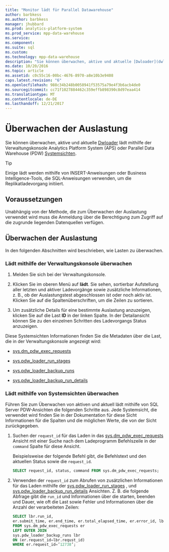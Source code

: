 ```yaml
---
title: "Monitor lädt für Parallel Datawarehouse"
author: barbkess
ms.author: barbkess
manager: jhubbard
ms.prod: analytics-platform-system
ms.prod_service: mpp-data-warehouse
ms.service: 
ms.component: 
ms.suite: sql
ms.custom: 
ms.technology: mpp-data-warehouse
description: "Sie können überwachen, aktive und aktuelle [Dwloader](dwloader.md) mithilfe der Verwaltungskonsole Analytics Platform System (APS) oder die Parallel Data Warehouse (PDW)-Systemsichten lädt."
ms.date: 10/20/2016
ms.topic: article
ms.assetid: c0c55c16-00bc-4676-8970-a8e10b3e9408
caps.latest.revision: "6"
ms.openlocfilehash: 988c34b248b0058941f53575a79e4f3b6acb4de0
ms.sourcegitcommit: cc71f1027884462c359effb898390c8d97eaa414
ms.translationtype: MT
ms.contentlocale: de-DE
ms.lasthandoff: 12/21/2017
---
```

# <a name="monitor-loads"></a>Überwachen der Auslastung
Sie können überwachen, aktive und aktuelle [Dwloader](dwloader.md) lädt mithilfe der Verwaltungskonsole Analytics Platform System (APS) oder Parallel Data Warehouse (PDW) [Systemsichten](https://azure.microsoft.com/documentation/articles/sql-data-warehouse-reference-tsql-system-views/). 
  
> [!TIP]  
> Einige lädt werden mithilfe von INSERT-Anweisungen oder Business Intelligence-Tools, die SQL-Anweisungen verwenden, um die Replikatladevorgang initiiert. 

<!-- MISSING LINKS
To monitor this type of load, see [Monitoring Active Queries](monitor-active-queries.md).  
-->
  
## <a name="prerequisites"></a>Voraussetzungen  
Unabhängig von der Methode, die zum Überwachen der Auslastung verwendet wird muss die Anmeldung über die Berechtigung zum Zugriff auf die zugrunde liegenden Datenquellen verfügen. 

<!-- MISSING LINKS
For the permissions to grant, see “Use All of the Admin Console” in [Grant Permissions to Use the Admin Console](grant-permissions-admin-console.md). 

--> 
  
## <a name="monitoring-loads"></a>Überwachen der Auslastung  
In den folgenden Abschnitten wird beschrieben, wie Lasten zu überwachen.  
  
### <a name="to-monitor-loads-by-using-the-admin-console"></a>Lädt mithilfe der Verwaltungskonsole überwachen  
  
1.  Melden Sie sich bei der Verwaltungskonsole. <!-- MISSING LINKS See [Monitor the Appliance by Using the Admin Console;](monitor-admin-console.md) for instructions. --> 
  
2.  Klicken Sie im oberen Menü auf **lädt**. Sie sehen, sortierbar Aufstellung aller letzten und aktiver Ladevorgänge sowie zusätzliche Informationen, z. B., ob der Auslastungstest abgeschlossen ist oder noch aktiv ist. Klicken Sie auf die Spaltenüberschriften, um die Zeilen zu sortieren.  
  
3.  Um zusätzliche Details für eine bestimmte Auslastung anzuzeigen, klicken Sie auf die Last **ID** in der linken Spalte. In der Detailansicht können Sie zu den einzelnen Schritten des Ladevorgangs Status anzuzeigen.  
  
Diese Systemsichten Informationen finden Sie die Metadaten über die Last, die in der Verwaltungskonsole angezeigt wird:  
  
-   [sys.dm_pdw_exec_requests](../relational-databases/system-dynamic-management-views/sys-dm-pdw-exec-requests-transact-sql.md)  
  
-   [sys.pdw_loader_run_stages](https://msdn.microsoft.com/library/mt203879.aspx.md)  
  
-   [sys.pdw_loader_backup_runs](../relational-databases/system-catalog-views/sys-pdw-loader-backup-runs-transact-sql.md)  
  
-   [sys.pdw_loader_backup_run_details](../relational-databases/system-catalog-views/sys-pdw-loader-backup-run-details-transact-sql.md)  
  
### <a name="to-monitor-loads-by-using-system-views"></a>Lädt mithilfe von Systemsichten überwachen  
Führen Sie zum Überwachen von aktiven und aktuell lädt mithilfe von SQL Server PDW-Ansichten die folgenden Schritte aus. Jede Systemsicht, die verwendet wird finden Sie in der Dokumentation für diese Sicht Informationen für die Spalten und die möglichen Werte, die von der Sicht zurückgegeben.  
  
1.  Suchen der `request_id` für das Laden in das [sys.dm_pdw_exec_requests](../relational-databases/system-dynamic-management-views/sys-dm-pdw-exec-requests-transact-sql.md) Ansicht mit einer Suche nach dem Ladeprogramm Befehlszeile in der `command` Spalte für diese Ansicht.  
  
    Beispielsweise der folgende Befehl gibt, die Befehlstext und den aktuellen Status sowie die `request_id`.  
  
    ```sql  
    SELECT request_id, status, command FROM sys.dm_pdw_exec_requests;  
    ```  
  
2.  Verwenden der `request_id` zum Abrufen von zusätzlichen Informationen für das Laden mithilfe der [sys.pdw_loader_run_stages](../relational-databases/system-catalog-views/sys-pdw-loader-run-stages-transact-sql.md) , und [sys.pdw_loader_backup_run_details](../relational-databases/system-catalog-views/sys-pdw-loader-backup-run-details-transact-sql.md) Ansichten. Z. B. die folgende Abfrage gibt die `run_id` und Informationen über die starten, beenden und Dauer, wie oft die Last sowie Fehler und Informationen über die Anzahl der verarbeiteten Zeilen:  
  
    ```sql  
    SELECT lbr.run_id,   
    er.submit_time, er.end_time, er.total_elapsed_time, er.error_id, lbr.rows_processed, lbr.rows_rejected, lbr.rows_inserted   
    FROM sys.dm_pdw_exec_requests er   
    LEFT OUTER JOIN   
    sys.pdw_loader_backup_runs lbr   
    ON (er.request_id=lbr.requst_id)   
    WHERE er.request_id=’12738’;  
    ```  
  
<!-- MISSING LINKS

## See Also  
[Common metadata query examples](metadata-query-examples.md)
-->  
  
